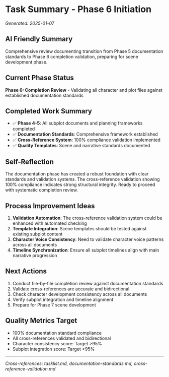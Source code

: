 # Task Summary - Phase 6 Initiation
*Generated: 2025-01-07*

## AI Friendly Summary
Comprehensive review documenting transition from Phase 5 documentation standards to Phase 6 completion validation, preparing for scene development phase.

## Current Phase Status
**Phase 6: Completion Review** - Validating all character and plot files against established documentation standards

## Completed Work Summary
- ✅ **Phase 4-5**: All subplot documents and planning frameworks completed
- ✅ **Documentation Standards**: Comprehensive framework established
- ✅ **Cross-Reference System**: 100% compliance validation implemented
- ✅ **Quality Templates**: Scene and narrative standards documented

## Self-Reflection
The documentation phase has created a robust foundation with clear standards and validation systems. The cross-reference validation showing 100% compliance indicates strong structural integrity. Ready to proceed with systematic completion review.

## Process Improvement Ideas
1. **Validation Automation**: The cross-reference validation system could be enhanced with automated checking
2. **Template Integration**: Scene templates should be tested against existing subplot content
3. **Character Voice Consistency**: Need to validate character voice patterns across all documents
4. **Timeline Synchronization**: Ensure all subplot timelines align with main narrative progression

## Next Actions
1. Conduct file-by-file completion review against documentation standards
2. Validate cross-references are accurate and bidirectional
3. Check character development consistency across all documents
4. Verify subplot integration and timeline alignment
5. Prepare for Phase 7 scene development

## Quality Metrics Target
- 100% documentation standard compliance
- All cross-references validated and bidirectional
- Character consistency score: Target >95%
- Subplot integration score: Target >95%

---
*Cross-references: tasklist.md, documentation-standards.md, cross-reference-validation.md*

